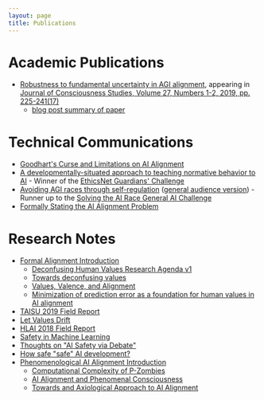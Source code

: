 ```yaml
---
layout: page
title: Publications
---
```


# Academic Publications

- [Robustness to fundamental uncertainty in AGI alignment](https://arxiv.org/abs/1807.09836), appearing in [Journal of Consciousness Studies, Volume 27, Numbers 1-2, 2019, pp. 225-241(17)](https://www.ingentaconnect.com/openurl?genre=article&issn=1355-8250&volume=27&issue=1*&spage=225&epage=241&aulast=Worley+III)
  - [blog post summary of paper](https://www.lesswrong.com/posts/JYdGCrD55FhS4iHvY/robustness-to-fundamental-uncertainty-in-agi-alignment-1)

# Technical Communications

- [Goodhart's Curse and Limitations on AI Alignment](https://www.lesswrong.com/posts/NqQxTn5MKEYhSnbuB/goodhart-s-curse-and-limitations-on-ai-alignment)
- [A developmentally-situated approach to teaching normative behavior to AI](https://www.lesswrong.com/posts/uEAvtbtEBdsQJMdh8/a-developmentally-situated-approach-to-teaching-normative) - Winner of the [EthicsNet Guardians' Challenge](https://www.herox.com/EthicsNet/community)
- [Avoiding AGI races through self-regulation](https://www.preprints.org/manuscript/201810.0030/v2) ([general audience version](https://mapandterritory.org/avoiding-ai-races-through-self-regulation-1b815fca6b06)) - Runner up to the [Solving the AI Race General AI Challenge](https://medium.com/goodai-news/solving-the-ai-race-finalists-15-000-of-prizes-5f57d1f6a45f)
- [Formally Stating the AI Alignment Problem](https://mapandterritory.org/formally-stating-the-ai-alignment-problem-fe7a6e3e5991)

# Research Notes

- [Formal Alignment Introduction](https://www.lesswrong.com/s/sv2CwqTCso8wDdmmi)
  - [Deconfusing Human Values Research Agenda v1](https://www.lesswrong.com/posts/k8F8TBzuZtLheJt47/deconfusing-human-values-research-agenda-v1)
  - [Towards deconfusing values](https://www.lesswrong.com/posts/WAqG5BQMzAs34mpc2/towards-deconfusing-values)
  - [Values, Valence, and Alignment](https://www.lesswrong.com/posts/ALvnz3DrjHwmLG29F/values-valence-and-alignment)
  - [Minimization of prediction error as a foundation for human values in AI alignment](https://www.lesswrong.com/posts/Cu7yv4eM6dCeA67Af/minimization-of-prediction-error-as-a-foundation-for-human)
- [TAISU 2019 Field Report](https://www.lesswrong.com/posts/MmX2ZqET2QDYpSMDp/taisu-2019-field-report)
- [Let Values Drift](https://www.lesswrong.com/posts/JYdPbGS9mpJn3SAyA/let-values-drift-1)
- [HLAI 2018 Field Report](https://www.lesswrong.com/posts/axsizR4vEX8qtuLpR/hlai-2018-field-report)
- [Safety in Machine Learning](https://www.lesswrong.com/posts/3iP8P57mNpHBFfYkd/safety-in-machine-learning)
- [Thoughts on "AI Safety via Debate"](https://www.lesswrong.com/posts/WRy6KNnxwQHc5Ktjc/thoughts-on-ai-safety-via-debate)
- [How safe "safe" AI development?](https://www.lesswrong.com/posts/JDZsoykx3KBp8ptEi/how-safe-safe-ai-development)
- [Phenomenological AI Alignment Introduction](https://www.lesswrong.com/s/CRvxidrCkp7YE7gSK)
  - [Computational Complexity of P-Zombies](https://mapandterritory.org/computational-complexity-of-p-zombies-fc56909af96f)
  - [AI Alignment and Phenomenal Consciousness](https://mapandterritory.org/ai-alignment-and-phenomenal-consciousness-2ca23de6aebd)
  - [Towards and Axiological Approach to AI Alignment](https://mapandterritory.org/towards-an-axiological-approach-to-ai-alignment-4993d044d1b8)
